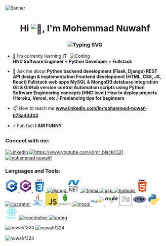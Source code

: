 
<img src="https://github.com/user-attachments/assets/6c4560a8-e1a3-48ed-847b-5f1ae2dec319" alt="Banner" width="100%" height="200" />

<h1 align="center">
  Hi <img src="https://em-content.zobj.net/source/microsoft-teams/363/waving-hand_1f44b.png" width="35" style="display:inline-block; vertical-align:middle;" alt="👋">, I'm Mohemmad Nuwahf
</h1>

<h3 align="center">
  <img src="https://readme-typing-svg.demolab.com?font=Fira+Code&pause=1000&color=F75000&center=true&vCenter=true&width=435&lines=A+Passionate+Python+Backend+%26+Frontend+Developer+from+Colombo;Loves+to+build+clean+UIs+%26+powerful+APIs" alt="Typing SVG" />
</h3>

<img align="right" alt="Coding" width="300" src="https://github.com/user-attachments/assets/466a1195-55ad-45ae-856e-17faf24e4146" />


- 🌱 I’m currently learning **IT HND Software Engineer + Python Developer + Fullstack**

- 💬 Ask me about **Python backend development (Flask, Django) REST API design & implementation Frontend development (HTML, CSS, JS, React) Fullstack web apps MySQL & MongoDB database integration Git & GitHub version control Automation scripts using Python Software Engineering concepts (HND level) How to deploy projects (Heroku, Vercel, etc.) Freelancing tips for beginners**

- 📫 How to reach me **www.linkedin.com/in/mohammed-nuwaf-b73a43343**

- ⚡ Fun fact **I AM FUNNY**

<h3 align="left">Connect with me:</h3>
<p align="left">
<a href="https://www.linkedin.com/in/mohammed-nuwaf-b73a43343" target="_blank">
  <img align="center" src="https://cdn-icons-png.flaticon.com/512/174/174857.png" alt="LinkedIn" height="30" width="30" />
</a>
<a href="https://www.youtube.com/c/https://www.youtube.com/@mr_black4321" target="blank"><img align="center" src="https://raw.githubusercontent.com/rahuldkjain/github-profile-readme-generator/master/src/images/icons/Social/youtube.svg" alt="https://www.youtube.com/@mr_black4321" height="30" width="40" /></a>
<a href="https://www.leetcode.com/mohemmad nuwahf" target="blank"><img align="center" src="https://raw.githubusercontent.com/rahuldkjain/github-profile-readme-generator/master/src/images/icons/Social/leet-code.svg" alt="mohemmad nuwahf" height="30" width="40" /></a>
</p>

<h3 align="left">Languages and Tools:</h3>
<p align="left"> <a href="https://www.w3schools.com/cpp/" target="_blank" rel="noreferrer"> <img src="https://raw.githubusercontent.com/devicons/devicon/master/icons/cplusplus/cplusplus-original.svg" alt="cplusplus" width="40" height="40"/> </a> <a href="https://www.w3schools.com/cs/" target="_blank" rel="noreferrer"> <img src="https://raw.githubusercontent.com/devicons/devicon/master/icons/csharp/csharp-original.svg" alt="csharp" width="40" height="40"/> </a> <a href="https://www.w3schools.com/css/" target="_blank" rel="noreferrer"> <img src="https://raw.githubusercontent.com/devicons/devicon/master/icons/css3/css3-original-wordmark.svg" alt="css3" width="40" height="40"/> </a> <a href="https://www.djangoproject.com/" target="_blank" rel="noreferrer"> <img src="https://cdn.worldvectorlogo.com/logos/django.svg" alt="django" width="40" height="40"/> </a> <a href="https://dotnet.microsoft.com/" target="_blank" rel="noreferrer"> <img src="https://raw.githubusercontent.com/devicons/devicon/master/icons/dot-net/dot-net-original-wordmark.svg" alt="dotnet" width="40" height="40"/> </a> <a href="https://www.figma.com/" target="_blank" rel="noreferrer"> <img src="https://www.vectorlogo.zone/logos/figma/figma-icon.svg" alt="figma" width="40" height="40"/> </a> <a href="https://cloud.google.com" target="_blank" rel="noreferrer"> <img src="https://www.vectorlogo.zone/logos/google_cloud/google_cloud-icon.svg" alt="gcp" width="40" height="40"/> </a> <a href="https://hadoop.apache.org/" target="_blank" rel="noreferrer"> <img src="https://www.vectorlogo.zone/logos/apache_hadoop/apache_hadoop-icon.svg" alt="hadoop" width="40" height="40"/> </a> <a href="https://www.w3.org/html/" target="_blank" rel="noreferrer"> <img src="https://raw.githubusercontent.com/devicons/devicon/master/icons/html5/html5-original-wordmark.svg" alt="html5" width="40" height="40"/> </a> <a href="https://www.adobe.com/in/products/illustrator.html" target="_blank" rel="noreferrer"> <img src="https://www.vectorlogo.zone/logos/adobe_illustrator/adobe_illustrator-icon.svg" alt="illustrator" width="40" height="40"/> </a> <a href="https://www.java.com" target="_blank" rel="noreferrer"> <img src="https://raw.githubusercontent.com/devicons/devicon/master/icons/java/java-original.svg" alt="java" width="40" height="40"/> </a> <a href="https://developer.mozilla.org/en-US/docs/Web/JavaScript" target="_blank" rel="noreferrer"> <img src="https://raw.githubusercontent.com/devicons/devicon/master/icons/javascript/javascript-original.svg" alt="javascript" width="40" height="40"/> </a> <a href="https://www.mongodb.com/" target="_blank" rel="noreferrer"> <img src="https://raw.githubusercontent.com/devicons/devicon/master/icons/mongodb/mongodb-original-wordmark.svg" alt="mongodb" width="40" height="40"/> </a> <a href="https://www.microsoft.com/en-us/sql-server" target="_blank" rel="noreferrer"> <img src="https://www.svgrepo.com/show/303229/microsoft-sql-server-logo.svg" alt="mssql" width="40" height="40"/> </a> <a href="https://www.mysql.com/" target="_blank" rel="noreferrer"> <img src="https://raw.githubusercontent.com/devicons/devicon/master/icons/mysql/mysql-original-wordmark.svg" alt="mysql" width="40" height="40"/> </a> <a href="https://nodejs.org" target="_blank" rel="noreferrer"> <img src="https://raw.githubusercontent.com/devicons/devicon/master/icons/nodejs/nodejs-original-wordmark.svg" alt="nodejs" width="40" height="40"/> </a> <a href="https://www.photoshop.com/en" target="_blank" rel="noreferrer"> <img src="https://raw.githubusercontent.com/devicons/devicon/master/icons/photoshop/photoshop-line.svg" alt="photoshop" width="40" height="40"/> </a> <a href="https://www.php.net" target="_blank" rel="noreferrer"> <img src="https://raw.githubusercontent.com/devicons/devicon/master/icons/php/php-original.svg" alt="php" width="40" height="40"/> </a> <a href="https://www.python.org" target="_blank" rel="noreferrer"> <img src="https://raw.githubusercontent.com/devicons/devicon/master/icons/python/python-original.svg" alt="python" width="40" height="40"/> </a> <a href="https://reactjs.org/" target="_blank" rel="noreferrer"> <img src="https://raw.githubusercontent.com/devicons/devicon/master/icons/react/react-original-wordmark.svg" alt="react" width="40" height="40"/> </a> <a href="https://reactnative.dev/" target="_blank" rel="noreferrer"> <img src="https://reactnative.dev/img/header_logo.svg" alt="reactnative" width="40" height="40"/> </a> <a href="https://spring.io/" target="_blank" rel="noreferrer"> <img src="https://www.vectorlogo.zone/logos/springio/springio-icon.svg" alt="spring" width="40" height="40"/> </a> </p>

<p><img align="left" src="https://github-readme-stats.vercel.app/api/top-langs?username=nuwahf324&show_icons=true&locale=en&layout=compact" alt="nuwahf324" /></p>

<p>&nbsp;<img align="center" src="https://github-readme-stats.vercel.app/api?username=nuwahf324&show_icons=true&locale=en" alt="nuwahf324" /></p>

<p><img align="center" src="https://github-readme-streak-stats.herokuapp.com/?user=nuwahf324&" alt="nuwahf324" /></p>

